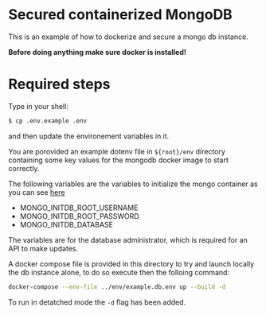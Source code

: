 # Secured containerized MongoDB
This is an example of how to dockerize and secure a mongo db instance.

**Before doing anything make sure docker is installed!**

# Required steps
Type in your shell:
```sh
$ cp .env.example .env
``` 
and then update the environement variables in it.

You are porovided an example dotenv file in ```${root}/env``` directory containing some key values for the mongodb docker image to start correctly.

The following variables are the variables to initialize the mongo container as you can see [here](https://hub.docker.com/_/mongo/)
- MONGO_INITDB_ROOT_USERNAME
- MONGO_INITDB_ROOT_PASSWORD
- MONGO_INITDB_DATABASE

The variables are for the database administrator, which is required for an API to make updates.

A docker compose file is provided in this directory to try and launch locally the db instance alone, to do so execute then the folloing command:
```sh
docker-compose --env-file ../env/example.db.env up --build -d
```


To run in detatched mode the ```-d``` flag has been added.